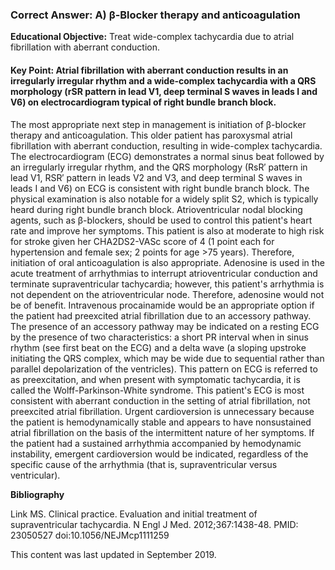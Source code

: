 
### Correct Answer: A) β-Blocker therapy and anticoagulation 

**Educational Objective:** Treat wide-complex tachycardia due to atrial fibrillation with aberrant conduction.

#### **Key Point:** Atrial fibrillation with aberrant conduction results in an irregularly irregular rhythm and a wide-complex tachycardia with a QRS morphology (rSR pattern in lead V1, deep terminal S waves in leads I and V6) on electrocardiogram typical of right bundle branch block.

The most appropriate next step in management is initiation of β-blocker therapy and anticoagulation. This older patient has paroxysmal atrial fibrillation with aberrant conduction, resulting in wide-complex tachycardia. The electrocardiogram (ECG) demonstrates a normal sinus beat followed by an irregularly irregular rhythm, and the QRS morphology (RsR′ pattern in lead V1, RSR′ pattern in leads V2 and V3, and deep terminal S waves in leads I and V6) on ECG is consistent with right bundle branch block. The physical examination is also notable for a widely split S2, which is typically heard during right bundle branch block. Atrioventricular nodal blocking agents, such as β-blockers, should be used to control this patient's heart rate and improve her symptoms. This patient is also at moderate to high risk for stroke given her CHA2DS2-VASc score of 4 (1 point each for hypertension and female sex; 2 points for age >75 years). Therefore, initiation of oral anticoagulation is also appropriate.
Adenosine is used in the acute treatment of arrhythmias to interrupt atrioventricular conduction and terminate supraventricular tachycardia; however, this patient's arrhythmia is not dependent on the atrioventricular node. Therefore, adenosine would not be of benefit.
Intravenous procainamide would be an appropriate option if the patient had preexcited atrial fibrillation due to an accessory pathway. The presence of an accessory pathway may be indicated on a resting ECG by the presence of two characteristics: a short PR interval when in sinus rhythm (see first beat on the ECG) and a delta wave (a sloping upstroke initiating the QRS complex, which may be wide due to sequential rather than parallel depolarization of the ventricles). This pattern on ECG is referred to as preexcitation, and when present with symptomatic tachycardia, it is called the Wolff-Parkinson-White syndrome. This patient's ECG is most consistent with aberrant conduction in the setting of atrial fibrillation, not preexcited atrial fibrillation.
Urgent cardioversion is unnecessary because the patient is hemodynamically stable and appears to have nonsustained atrial fibrillation on the basis of the intermittent nature of her symptoms. If the patient had a sustained arrhythmia accompanied by hemodynamic instability, emergent cardioversion would be indicated, regardless of the specific cause of the arrhythmia (that is, supraventricular versus ventricular).

**Bibliography**

Link MS. Clinical practice. Evaluation and initial treatment of supraventricular tachycardia. N Engl J Med. 2012;367:1438-48. PMID: 23050527 doi:10.1056/NEJMcp1111259

This content was last updated in September 2019.